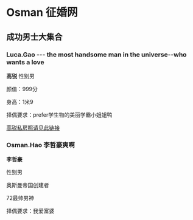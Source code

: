 # Osman 征婚网

## 成功男士大集合

### Luca.Gao --- the most handsome man in the universe--who wants a love

**高锐**
性别男

颜值：999分

身高：1米9

择偶要求：prefer学生物的美丽学霸小姐姐鸭

[高锐私房照请见此链接](https://www.baidu.com/)

### Osman.Hao 李哲豪爽啊

**李哲豪**

性别男

奥斯曼帝国创建者

72最帅男神

择偶要求：我爱富婆

